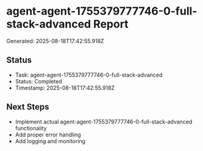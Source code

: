 # agent-agent-1755379777746-0-full-stack-advanced Report

Generated: 2025-08-18T17:42:55.918Z

## Status
- Task: agent-agent-1755379777746-0-full-stack-advanced
- Status: Completed
- Timestamp: 2025-08-18T17:42:55.918Z

## Next Steps
- Implement actual agent-agent-1755379777746-0-full-stack-advanced functionality
- Add proper error handling
- Add logging and monitoring
